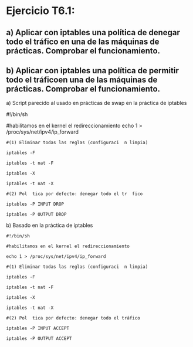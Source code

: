 # Ejercicio T6.1:
## a) Aplicar con iptables una política de denegar todo el tráfico en una de las máquinas de prácticas. Comprobar el funcionamiento.
## b) Aplicar con iptables una política de permitir todo el tráficoen una de las máquinas de prácticas. Comprobar el funcionamiento. 

a) Script parecido al usado en prácticas de swap en la práctica de iptables

#!/bin/sh

#habilitamos en el kernel el redireccionamiento
echo 1 > /proc/sys/net/ipv4/ip_forward

~~~
#(1) Eliminar todas las reglas (configuraci  n limpia)

iptables -F

iptables -t nat -F

iptables -X

iptables -t nat -X

#(2) Pol  tica por defecto: denegar todo el tr  fico

iptables -P INPUT DROP

iptables -P OUTPUT DROP
~~~

b) Basado en la práctica de iptables

~~~
#!/bin/sh

#habilitamos en el kernel el redireccionamiento

echo 1 > /proc/sys/net/ipv4/ip_forward

#(1) Eliminar todas las reglas (configuraci  n limpia)

iptables -F

iptables -t nat -F

iptables -X

iptables -t nat -X

#(2) Pol  tica por defecto: denegar todo el tráfico

iptables -P INPUT ACCEPT

iptables -P OUTPUT ACCEPT
~~~
